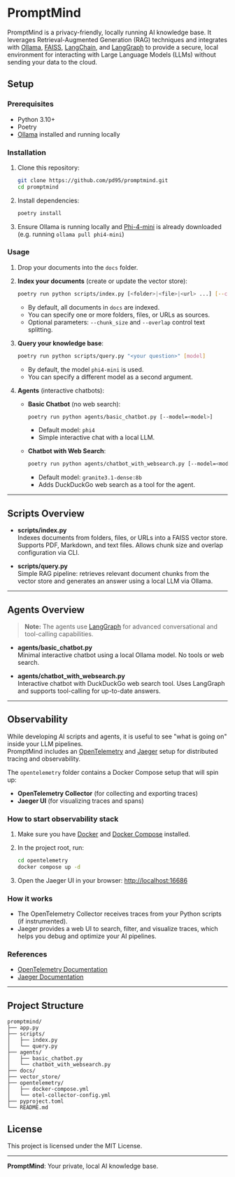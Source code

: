# PromptMind

PromptMind is a privacy-friendly, locally running AI knowledge base. It leverages Retrieval-Augmented Generation (RAG) techniques and integrates with [Ollama](https://ollama.com/), [FAISS](https://faiss.ai/), [LangChain](https://www.langchain.com/), and [LangGraph](https://github.com/langchain-ai/langgraph) to provide a secure, local environment for interacting with Large Language Models (LLMs) without sending your data to the cloud.

## Setup

### Prerequisites

- Python 3.10+
- Poetry
- [Ollama](https://ollama.com/) installed and running locally

### Installation

1. Clone this repository:

    ```sh
    git clone https://github.com/pd95/promptmind.git
    cd promptmind
    ```

2. Install dependencies:

    ```sh
    poetry install
    ```

3. Ensure Ollama is running locally and [Phi-4-mini](https://ollama.com/library/phi4-mini) is already downloaded (e.g. running `ollama pull phi4-mini`)

### Usage

1. Drop your documents into the `docs` folder.

2. **Index your documents** (create or update the vector store):

    ```bash
    poetry run python scripts/index.py [<folder>|<file>|<url> ...] [--chunk_size=600] [--overlap=100]
    ```

    - By default, all documents in `docs` are indexed.
    - You can specify one or more folders, files, or URLs as sources.
    - Optional parameters: `--chunk_size` and `--overlap` control text splitting.

3. **Query your knowledge base**:

    ```bash
    poetry run python scripts/query.py "<your question>" [model]
    ```

    - By default, the model `phi4-mini` is used.
    - You can specify a different model as a second argument.

4. **Agents** (interactive chatbots):

    - **Basic Chatbot** (no web search):

        ```bash
        poetry run python agents/basic_chatbot.py [--model=<model>]
        ```

        - Default model: `phi4`
        - Simple interactive chat with a local LLM.

    - **Chatbot with Web Search**:

        ```bash
        poetry run python agents/chatbot_with_websearch.py [--model=<model>]
        ```

        - Default model: `granite3.1-dense:8b`
        - Adds DuckDuckGo web search as a tool for the agent.

---

## Scripts Overview

- **scripts/index.py**  
  Indexes documents from folders, files, or URLs into a FAISS vector store. Supports PDF, Markdown, and text files. Allows chunk size and overlap configuration via CLI.

- **scripts/query.py**  
  Simple RAG pipeline: retrieves relevant document chunks from the vector store and generates an answer using a local LLM via Ollama.

---

## Agents Overview

> **Note:** The agents use [LangGraph](https://github.com/langchain-ai/langgraph) for advanced conversational and tool-calling capabilities.

- **agents/basic_chatbot.py**  
  Minimal interactive chatbot using a local Ollama model. No tools or web search.

- **agents/chatbot_with_websearch.py**  
  Interactive chatbot with DuckDuckGo web search tool. Uses LangGraph and supports tool-calling for up-to-date answers.

---

## Observability

While developing AI scripts and agents, it is useful to see "what is going on" inside your LLM pipelines.  
PromptMind includes an [OpenTelemetry](https://opentelemetry.io/) and [Jaeger](https://www.jaegertracing.io/) setup for distributed tracing and observability.

The `opentelemetry` folder contains a Docker Compose setup that will spin up:
- **OpenTelemetry Collector** (for collecting and exporting traces)
- **Jaeger UI** (for visualizing traces and spans)

### How to start observability stack

1. Make sure you have [Docker](https://www.docker.com/) and [Docker Compose](https://docs.docker.com/compose/) installed.
2. In the project root, run:

    ```sh
    cd opentelemetry
    docker compose up -d
    ```

3. Open the Jaeger UI in your browser: [http://localhost:16686](http://localhost:16686)

### How it works

- The OpenTelemetry Collector receives traces from your Python scripts (if instrumented).
- Jaeger provides a web UI to search, filter, and visualize traces, which helps you debug and optimize your AI pipelines.

### References

- [OpenTelemetry Documentation](https://opentelemetry.io/docs/)
- [Jaeger Documentation](https://www.jaegertracing.io/docs/)

---

## Project Structure

```
promptmind/
├── app.py
├── scripts/
│   ├── index.py
│   └── query.py
├── agents/
│   ├── basic_chatbot.py
│   └── chatbot_with_websearch.py
├── docs/
├── vector_store/
├── opentelemetry/
│   ├── docker-compose.yml
│   └── otel-collector-config.yml
├── pyproject.toml
└── README.md
```

## License

This project is licensed under the MIT License.

---

**PromptMind**: Your private, local AI knowledge base.

